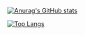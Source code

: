 [![Anurag's GitHub stats](https://github-readme-stats.vercel.app/api?username=naonaonoanao&show_icons=true&theme=radical)](https://github.com/anuraghazra/github-readme-stats)

[![Top Langs](https://github-readme-stats.vercel.app/api/top-langs/?username=naonaonoanao&show_icons=true&theme=radical&layout=compact)](https://github.com/anuraghazra/github-readme-stats)
